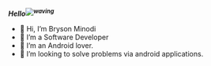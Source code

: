 ***Hello<sup>![waving](https://raw.githubusercontent.com/nixin72/nixin72/master/wave.gif)</sup>***


- 👋 Hi, I’m Bryson Minodi
- 👀 I’m a Software Developer
- 💞️ I’m an Android lover.
- 🌱 I’m looking to solve problems via android applications.
